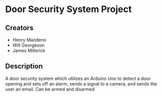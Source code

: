 # Door Security System Project
## Creators
- Henry Mandeno
- Will Georgeson
- James Millerick
## Description
A door security system which utilizes an Arduino Uno to detect a door opening and sets off an alarm, sends a signal to a camera, and sends the user an email. Can be armed and disarmed
